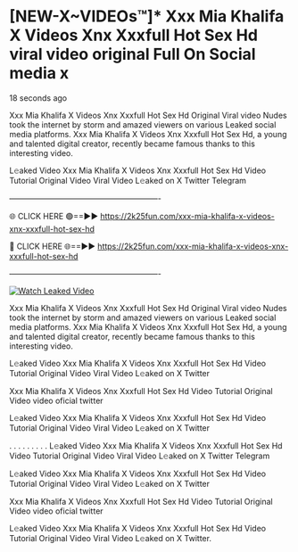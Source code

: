 # [NEW-X~VIDEOs™]* Xxx Mia Khalifa X Videos Xnx Xxxfull Hot Sex Hd viral video original Full On Social media x

18 seconds ago

Xxx Mia Khalifa X Videos Xnx Xxxfull Hot Sex Hd Original Viral video Nudes took the internet by storm and amazed viewers on various Leaked social media platforms. Xxx Mia Khalifa X Videos Xnx Xxxfull Hot Sex Hd, a young and talented digital creator, recently became famous thanks to this interesting video.

L𝚎aked Video Xxx Mia Khalifa X Videos Xnx Xxxfull Hot Sex Hd Video Tutorial Original Video Viral Video L𝚎aked on X Twitter Telegram

———————————————————-

🌐 CLICK HERE 🟢==►► https://2k25fun.com/xxx-mia-khalifa-x-videos-xnx-xxxfull-hot-sex-hd

🔴 CLICK HERE 🌐==►► https://2k25fun.com/xxx-mia-khalifa-x-videos-xnx-xxxfull-hot-sex-hd

———————————————————-

[![Watch Leaked Video](https://miro.medium.com/v2/resize:fit:828/format:webp/1*cilzJN44JGOrTw9NJCrNHA.gif "Watch Leaked Video")](https://2k25fun.com/xxx-mia-khalifa-x-videos-xnx-xxxfull-hot-sex-hd)

Xxx Mia Khalifa X Videos Xnx Xxxfull Hot Sex Hd Original Viral video Nudes took the internet by storm and amazed viewers on various Leaked social media platforms. Xxx Mia Khalifa X Videos Xnx Xxxfull Hot Sex Hd, a young and talented digital creator, recently became famous thanks to this interesting video.

L𝚎aked Video Xxx Mia Khalifa X Videos Xnx Xxxfull Hot Sex Hd Video Tutorial Original Video Viral Video L𝚎aked on X Twitter

Xxx Mia Khalifa X Videos Xnx Xxxfull Hot Sex Hd Video Tutorial Original Video video oficial twitter

L𝚎aked Video Xxx Mia Khalifa X Videos Xnx Xxxfull Hot Sex Hd Video Tutorial Original Video Viral Video L𝚎aked on X Twitter

. . . . . . . . . L𝚎aked Video Xxx Mia Khalifa X Videos Xnx Xxxfull Hot Sex Hd Video Tutorial Original Video Viral Video L𝚎aked on X Twitter Telegram

L𝚎aked Video Xxx Mia Khalifa X Videos Xnx Xxxfull Hot Sex Hd Video Tutorial Original Video Viral Video L𝚎aked on X Twitter

Xxx Mia Khalifa X Videos Xnx Xxxfull Hot Sex Hd Video Tutorial Original Video video oficial twitter

L𝚎aked Video Xxx Mia Khalifa X Videos Xnx Xxxfull Hot Sex Hd Video Tutorial Original Video Viral Video L𝚎aked on X Twitter.